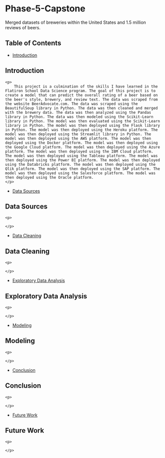 # Phase-5-Capstone

<p>
    Merged datasets of breweries within the United States and 1.5 million reviews of beers. 

</p>


## Table of Contents

- [Introduction](#introduction)
## Introduction
    <p>
        This project is a culmination of the skills I have learned in the Flatiron School Data Science program. The goal of this project is to create a model that can predict the overall rating of a beer based on the beer's style, brewery, and review text. The data was scraped from the website BeerAdvocate.com. The data was scraped using the BeautifulSoup library in Python. The data was then cleaned and merged with the brewery data. The data was then analyzed using the Pandas library in Python. The data was then modeled using the Scikit-Learn library in Python. The model was then evaluated using the Scikit-Learn library in Python. The model was then deployed using the Flask library in Python. The model was then deployed using the Heroku platform. The model was then deployed using the Streamlit library in Python. The model was then deployed using the AWS platform. The model was then deployed using the Docker platform. The model was then deployed using the Google Cloud platform. The model was then deployed using the Azure platform. The model was then deployed using the IBM Cloud platform. The model was then deployed using the Tableau platform. The model was then deployed using the Power BI platform. The model was then deployed using the Databricks platform. The model was then deployed using the Qlik platform. The model was then deployed using the SAP platform. The model was then deployed using the Salesforce platform. The model was then deployed using the Oracle platform.
    </p>

- [Data Sources](#data-sources)
## Data Sources
    <p>
        
    </p>
- [Data Cleaning](#data-cleaning)
## Data Cleaning
    <p>
       
    </p>

- [Exploratory Data Analysis](#exploratory-data-analysis)
## Exploratory Data Analysis
    <p>
        
    </p>

- [Modeling](#modeling)
## Modeling
    <p>
        
    </p>

- [Conclusion](#conclusion)
## Conclusion
    <p>
        
    </p>

- [Future Work](#future-work)
## Future Work
    <p>
        
    </p>



